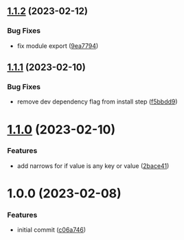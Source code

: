 ## [1.1.2](https://github.com/danielwaltz/ts-define-constant/compare/v1.1.1...v1.1.2) (2023-02-12)


### Bug Fixes

* fix module export ([9ea7794](https://github.com/danielwaltz/ts-define-constant/commit/9ea7794d61c321bc6282b01d243e68b69506e43d))

## [1.1.1](https://github.com/danielwaltz/ts-define-constant/compare/v1.1.0...v1.1.1) (2023-02-10)


### Bug Fixes

* remove dev dependency flag from install step ([f5bbdd9](https://github.com/danielwaltz/ts-define-constant/commit/f5bbdd9db9792d03172e51bb455bf804045b2515))

# [1.1.0](https://github.com/danielwaltz/ts-define-constant/compare/v1.0.0...v1.1.0) (2023-02-10)


### Features

* add narrows for if value is any key or value ([2bace41](https://github.com/danielwaltz/ts-define-constant/commit/2bace41831e7ffed6052edc7fe884461ed9856b6))

# 1.0.0 (2023-02-08)


### Features

* initial commit ([c06a746](https://github.com/danielwaltz/ts-define-constant/commit/c06a7466e43717ab4b292ea9d1be6f3c97d6d89f))
